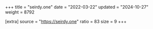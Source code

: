 +++
title = "seirdy.one"
date = "2022-03-22"
updated = "2024-10-27"
weight = 8792

[extra]
source = "https://seirdy.one"
ratio = 83
size = 9
+++
